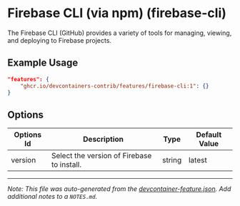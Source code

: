 
# Firebase CLI (via npm) (firebase-cli)

The Firebase CLI (GitHub) provides a variety of tools for managing, viewing, and deploying to Firebase projects.

## Example Usage

```json
"features": {
    "ghcr.io/devcontainers-contrib/features/firebase-cli:1": {}
}
```

## Options

| Options Id | Description | Type | Default Value |
|-----|-----|-----|-----|
| version | Select the version of Firebase to install. | string | latest |



---

_Note: This file was auto-generated from the [devcontainer-feature.json](https://github.com/devcontainers-contrib/features/blob/main/src/firebase-cli/devcontainer-feature.json).  Add additional notes to a `NOTES.md`._
